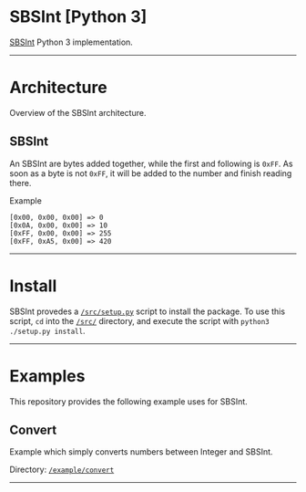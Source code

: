 <!-- Author (Created): Roger "Equah" Hürzeler -->
<!-- Date (Created): 12019.12.25 HE -->
<!-- License: apache-2.0 -->

**SBSInt [Python 3]**
================================================================================

[SBSInt](https://github.com/TheEquah/SBSInt/) Python 3 implementation.

--------------------------------------------------------------------------------

# Architecture

Overview of the SBSInt architecture.

## SBSInt

An SBSInt are bytes added together, while the first and following is `0xFF`. As soon as a byte is not `0xFF`, it will be added to the number and finish reading there.

Example
```
[0x00, 0x00, 0x00] => 0
[0x0A, 0x00, 0x00] => 10
[0xFF, 0x00, 0x00] => 255
[0xFF, 0xA5, 0x00] => 420
```

--------------------------------------------------------------------------------

# Install

SBSInt provedes a [`/src/setup.py`](https://github.com/TheEquah/SBSInt-python3/blob/master/src/setup.py) script to install the package. To use this script, `cd` into the [`/src/`](https://github.com/TheEquah/SBSInt-python3/tree/master/src/) directory, and execute the script with `python3 ./setup.py install`.

--------------------------------------------------------------------------------

# Examples

This repository provides the following example uses for SBSInt.

## Convert

Example which simply converts numbers between Integer and SBSInt.

Directory: [`/example/convert`](https://github.com/TheEquah/SBSInt-python3/tree/master/example/convert/)

--------------------------------------------------------------------------------
